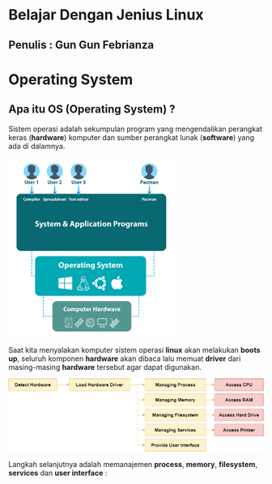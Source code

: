 # Belajar Dengan Jenius Linux

## Penulis : Gun Gun Febrianza

# Operating System

## Apa itu OS (Operating System) ?

Sistem operasi adalah sekumpulan program yang mengendalikan perangkat keras (**hardware**) komputer dan sumber perangkat lunak (**software**) yang ada di dalamnya. 

<img src="../assets/Operating-System.png" style="zoom:37%;" />

Saat kita menyalakan komputer sistem operasi **linux** akan melakukan **boots up**, seluruh komponen **hardware** akan dibaca lalu memuat **driver** dari masing-masing **hardware** tersebut agar dapat digunakan.

<img src="../assets/LinuxOSProcess.png" style="zoom:87%;" />

Langkah selanjutnya adalah memanajemen **process**, **memory**, **filesystem**, **services** dan **user interface** :
